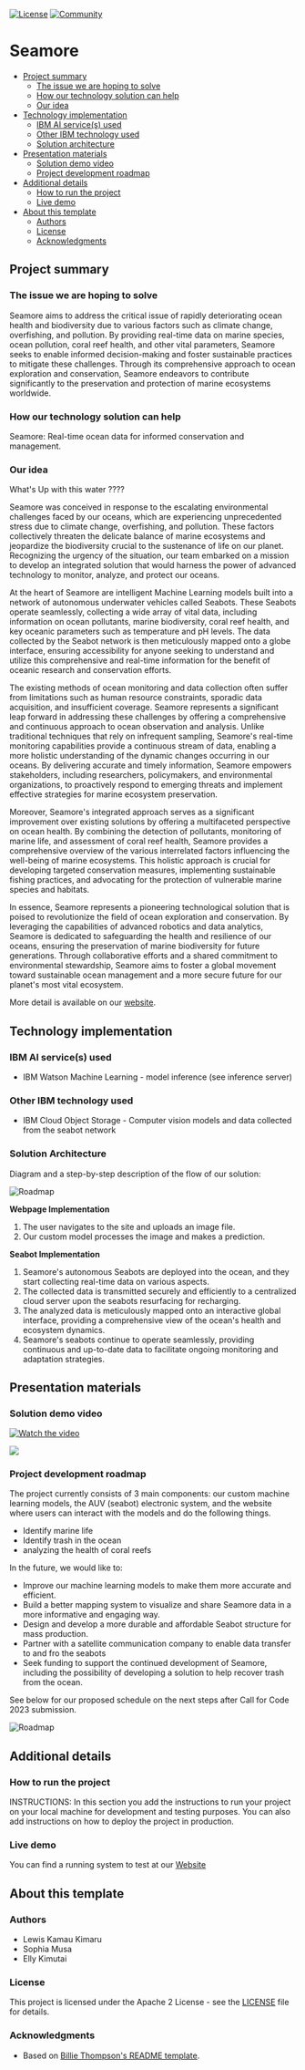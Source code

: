 [![License](https://img.shields.io/badge/License-Apache2-blue.svg)](https://www.apache.org/licenses/LICENSE-2.0) [![Community](https://img.shields.io/badge/Join-Community-blue)](https://developer.ibm.com/callforcode/solutions/projects/get-started/)

# Seamore

- [Project summary](#project-summary)
  - [The issue we are hoping to solve](#the-issue-we-are-hoping-to-solve)
  - [How our technology solution can help](#how-our-technology-solution-can-help)
  - [Our idea](#our-idea)
- [Technology implementation](#technology-implementation)
  - [IBM AI service(s) used](#ibm-ai-services-used)
  - [Other IBM technology used](#other-ibm-technology-used)
  - [Solution architecture](#solution-architecture)
- [Presentation materials](#presentation-materials)
  - [Solution demo video](#solution-demo-video)
  - [Project development roadmap](#project-development-roadmap)
- [Additional details](#additional-details)
  - [How to run the project](#how-to-run-the-project)
  - [Live demo](#live-demo)
- [About this template](#about-this-template)
  - [Authors](#authors)
  - [License](#license)
  - [Acknowledgments](#acknowledgments)


## Project summary

### The issue we are hoping to solve

Seamore aims to address the critical issue of rapidly deteriorating ocean health and biodiversity due to various factors such as climate change, overfishing, and pollution. By providing real-time data on marine species, ocean pollution, coral reef health, and other vital parameters, Seamore seeks to enable informed decision-making and foster sustainable practices to mitigate these challenges. Through its comprehensive approach to ocean exploration and conservation, Seamore endeavors to contribute significantly to the preservation and protection of marine ecosystems worldwide.

### How our technology solution can help

Seamore: Real-time ocean data for informed conservation and management.

### Our idea
What's Up with this water ????

Seamore was conceived in response to the escalating environmental challenges faced by our oceans, which are experiencing unprecedented stress due to climate change, overfishing, and pollution. These factors collectively threaten the delicate balance of marine ecosystems and jeopardize the biodiversity crucial to the sustenance of life on our planet. Recognizing the urgency of the situation, our team embarked on a mission to develop an integrated solution that would harness the power of advanced technology to monitor, analyze, and protect our oceans.

At the heart of Seamore are intelligent Machine Learning models built into a network of autonomous underwater vehicles called Seabots. These Seabots operate seamlessly, collecting a wide array of vital data, including information on ocean pollutants, marine biodiversity, coral reef health, and key oceanic parameters such as temperature and pH levels. The data collected by the Seabot network is then meticulously mapped onto a globe interface, ensuring accessibility for anyone seeking to understand and utilize this comprehensive and real-time information for the benefit of oceanic research and conservation efforts.

The existing methods of ocean monitoring and data collection often suffer from limitations such as human resource constraints, sporadic data acquisition, and insufficient coverage. Seamore represents a significant leap forward in addressing these challenges by offering a comprehensive and continuous approach to ocean observation and analysis. Unlike traditional techniques that rely on infrequent sampling, Seamore's real-time monitoring capabilities provide a continuous stream of data, enabling a more holistic understanding of the dynamic changes occurring in our oceans. By delivering accurate and timely information, Seamore empowers stakeholders, including researchers, policymakers, and environmental organizations, to proactively respond to emerging threats and implement effective strategies for marine ecosystem preservation.

Moreover, Seamore's integrated approach serves as a significant improvement over existing solutions by offering a multifaceted perspective on ocean health. By combining the detection of pollutants, monitoring of marine life, and assessment of coral reef health, Seamore provides a comprehensive overview of the various interrelated factors influencing the well-being of marine ecosystems. This holistic approach is crucial for developing targeted conservation measures, implementing sustainable fishing practices, and advocating for the protection of vulnerable marine species and habitats.

In essence, Seamore represents a pioneering technological solution that is poised to revolutionize the field of ocean exploration and conservation. By leveraging the capabilities of advanced robotics and data analytics, Seamore is dedicated to safeguarding the health and resilience of our oceans, ensuring the preservation of marine biodiversity for future generations. Through collaborative efforts and a shared commitment to environmental stewardship, Seamore aims to foster a global movement toward sustainable ocean management and a more secure future for our planet's most vital ecosystem.

More detail is available on our [website](https://www.seamore.earth/).

## Technology implementation

### IBM AI service(s) used

- IBM Watson Machine Learning - model inference (see inference server)

### Other IBM technology used

- IBM Cloud Object Storage - Computer vision models and data collected from the seabot network

### Solution Architecture

Diagram and a step-by-step description of the flow of our solution:

![Roadmap](./images/architecture.png)

**Webpage Implementation**
1. The user navigates to the site and uploads an image file.
2. Our custom model processes the image and makes a prediction.

**Seabot Implementation**
1. Seamore's autonomous Seabots are deployed into the ocean, and they start collecting real-time data on various aspects.
2. The collected data is transmitted securely and efficiently to a centralized cloud server upon the seabots resurfacing for recharging.
3. The analyzed data is meticulously mapped onto an interactive global interface, providing a comprehensive view of the ocean's health and ecosystem dynamics.
4. Seamore's seabots continue to operate seamlessly, providing continuous and up-to-date data to facilitate ongoing monitoring and adaptation strategies.

## Presentation materials

### Solution demo video

[![Watch the video](./images/sea5.png)](https://youtu.be/eySVwye8J-g?si=yRmHehhKlUsVgFwC)

[<img src="https://img.youtube.com/vi/yRmHehhKlUsVgFwC/maxresdefault.jpg"
/>](https://www.youtube.com/embed/yRmHehhKlUsVgFwC)

### Project development roadmap

The project currently consists of 3 main components: our custom machine learning models, the AUV (seabot) electronic system, and the website where users can interact with the models and do the following things.

- Identify marine life
- Identify trash in the ocean
- analyzing the health of coral reefs 

In the future, we would like to:
- Improve our machine learning models to make them more accurate and efficient.
- Build a better mapping system to visualize and share Seamore data in a more informative and engaging way.
- Design and develop a more durable and affordable Seabot structure for mass production.
- Partner with a satellite communication company to enable data transfer to and fro the seabots
- Seek funding to support the continued development of Seamore, including the possibility of developing a solution to help recover trash from the ocean.
  
See below for our proposed schedule on the next steps after Call for Code 2023 submission.

![Roadmap](./images/roadmap.png)

## Additional details

### How to run the project

INSTRUCTIONS: In this section you add the instructions to run your project on your local machine for development and testing purposes. You can also add instructions on how to deploy the project in production.

### Live demo

You can find a running system to test at our [Website](https://www.seamore.earth/Solutions.html)

## About this template

### Authors
- Lewis Kamau Kimaru
- Sophia Musa
- Elly Kimutai

### License

This project is licensed under the Apache 2 License - see the [LICENSE](LICENSE) file for details.

### Acknowledgments

- Based on [Billie Thompson's README template](https://gist.github.com/PurpleBooth/109311bb0361f32d87a2).
